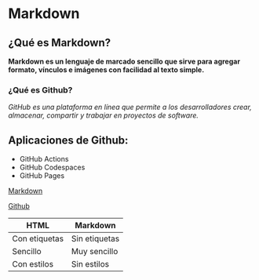 # Markdown

## ¿Qué es Markdown?

**Markdown es un lenguaje de marcado sencillo que sirve para agregar formato, vínculos e imágenes con facilidad al texto simple.**

### ¿Qué es Github?

_GitHub es una plataforma en línea que permite a los desarrolladores crear, almacenar, compartir y trabajar en proyectos de software._

## Aplicaciones de Github:

- GitHub Actions
- GitHub Codespaces
- GitHub Pages

[Markdown](https://www.markdownguide.org/)

[Github](https://github.com/)

| HTML | Markdown |
| ---- | ------- |
| Con etiquetas | Sin etiquetas |
| Sencillo | Muy sencillo |
| Con estilos | Sin estilos |
